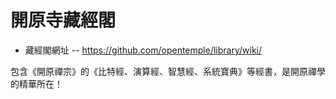 # 開原寺藏經閣

* 藏經閣網址 -- https://github.com/opentemple/library/wiki/

包含《開原禪宗》的《比特經、演算經、智慧經、系統寶典》等經書，是開原禪學的精華所在！
